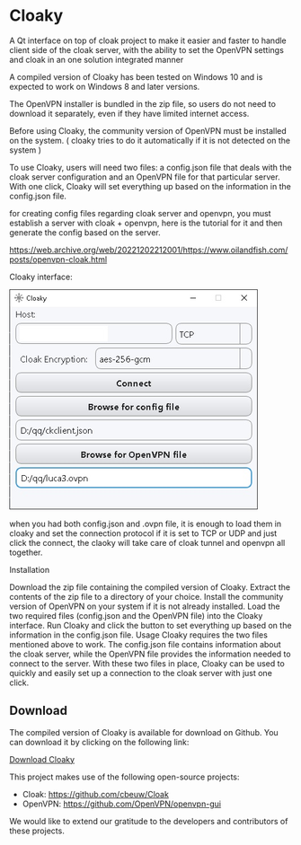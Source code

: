 # Cloaky
A Qt interface on top of cloak project to make it easier and faster to handle client side of the cloak server, with the ability to set the OpenVPN settings and cloak in an one solution integrated manner

A compiled version of Cloaky has been tested on Windows 10 and is expected to work on Windows 8 and later versions.

The OpenVPN installer is bundled in the zip file, so users do not need to download it separately, even if they have limited internet access.

Before using Cloaky, the community version of OpenVPN must be installed on the system. ( cloaky tries to do it automatically if it is not detected on the system )

To use Cloaky, users will need two files: a config.json file that deals with the cloak server configuration and an OpenVPN file for that particular server. With one click, Cloaky will set everything up based on the information in the config.json file.


for creating config files regarding cloak server and openvpn, you must establish a server with cloak + openvpn, here is the tutorial for it and then generate the config based on the server.

https://web.archive.org/web/20221202212001/https://www.oilandfish.com/posts/openvpn-cloak.html


Cloaky interface:

![A screenshot of the app](./shot.jpg)

when you had both config.json and .ovpn file, it is enough to load them in cloaky and set the connection protocol if it is set to TCP or UDP and just click the connect, the claoky will take care of cloak tunnel and openvpn all together. 


Installation

Download the zip file containing the compiled version of Cloaky.
Extract the contents of the zip file to a directory of your choice.
Install the community version of OpenVPN on your system if it is not already installed.
Load the two required files (config.json and the OpenVPN file) into the Cloaky interface.
Run Cloaky and click the button to set everything up based on the information in the config.json file.
Usage
Cloaky requires the two files mentioned above to work. The config.json file contains information about the cloak server, while the OpenVPN file provides the information needed to connect to the server. With these two files in place, Cloaky can be used to quickly and easily set up a connection to the cloak server with just one click.





## Download

The compiled version of Cloaky is available for download on Github. You can download it by clicking on the following link:

[Download Cloaky](https://github.com/certifiedmango/Cloaky/releases/download/first/cloaky-bndl-liteq.rar)

This project makes use of the following open-source projects:

- Cloak: https://github.com/cbeuw/Cloak
- OpenVPN: https://github.com/OpenVPN/openvpn-gui

We would like to extend our gratitude to the developers and contributors of these projects.

